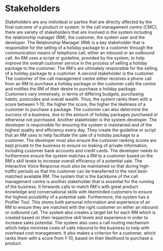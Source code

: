 # Stakeholders
Stakeholders are any individual or parties that are directly affected by the final outcome of a product or system. In the call management centre (CMC), there are variety of stakeholders that are involved in the system including the relationship manager (RM), the customer, the system user and the developer.
The Relationship Manager (RM) is a key stakeholder that is responsible for the selling of a holiday package to a customer through the communication means of telephone call; either an inbound or an outbound call. An RM uses a script or guideline, provided by the system, to help improve the overall customer service in the process of selling a holiday package to the customer. The RM's are ultimately responsible for the selling of a holiday package to a customer. 
A second stakeholder is the customer. The customer of the call management centre either receives a phone call from an RM to purchase a holiday package or the customer calls the centre and notifies the RM of their desire to purchase a holiday package. Customers vary immensely, in terms of differing budgets, purchasing habits, postcodes and overall wealth. Thus, the system ranks them with a score between 1-10; the higher the score, the higher the likeliness of a customer to purchase a package. The customer can also determine the success of a business, due to the amount of holiday packages purchased or otherwise not purchased. 
Another stakeholder is the system developer. The developer is responsible for ensuring the system is maintained and of the highest quality and efficiency every day. They create the guideline or script that an RM uses to help facilitate the sale of a holiday package to a customer. The developer must also ensure the customer ranking scores are kept private to the business to ensure no leaking of private information, including customer bank accounts and credit cards. The developer needs to furthermore ensure the system matches a RM to a customer based on the RM's skill levels to increase overall efficiency of a potential sale. The Interactive Voice Response must also be maintained so that during high-traffic periods so that the customer can be transferred to the next best-matched available RM.
The system that is the backbone of the call management centre is another stakeholder that is essential for the running of the business. It forwards calls to match RM's with great product knowledge and conversational skills with likeminded customers to ensure the highest possibility of a potential sale. Furthermore, the system has a Profiler Tool. This stores both personal information and experience of an RM to ensure they are matched with the right customer on either an inbound or outbound call. The system also creates a target list for each RM which is created based on their respective skill levels and experience in order to increase sales potential. The system also uses a call routing mechanism which helps minimise costs of calls inbound to the business to help with overhead cost management. It also makes a criterion for a customer, which ranks them with a score from 1-10, based on their likelihood to purchase a product. 
